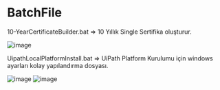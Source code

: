 # BatchFile

10-YearCertificateBuilder.bat => 10 Yıllık Single Sertifika oluşturur.

![image](https://user-images.githubusercontent.com/61057152/162050089-ecc7e76e-4f2c-4a97-aa45-d685c88995a3.png)





UipathLocalPlatformInstall.bat => UiPath Platform Kurulumu için windows ayarları kolay yapılandırma dosyası.

![image](https://user-images.githubusercontent.com/61057152/162050397-d3473e2d-e9c7-4ed3-a203-f7a6278a3a34.png)
![image](https://user-images.githubusercontent.com/61057152/162050425-689d95c6-b611-42a2-a033-32e6c5d639ad.png)
